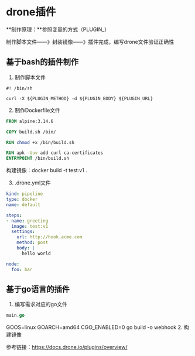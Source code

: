 # drone插件

**制作原理：**参照变量的方式（PLUGIN_）

制作脚本文件——》封装镜像——》插件完成，编写drone文件验证正确性

## 基于bash的插件制作

1. 制作脚本文件

```shell
#! /bin/sh

curl -X ${PLUGIN_METHOD} -d ${PLUGIN_BODY} ${PLUGIN_URL}
```

2. 制作Dockerfile文件

```dockerfile
FROM alpine:3.14.6

COPY build.sh /bin/

RUN chmod +x /bin/build.sh

RUN apk -Uuv add curl ca-certificates
ENTRYPOINT /bin/build.sh
```

构建镜像：docker build -t test:v1 .

3. .drone.yml文件

```yml
kind: pipeline
type: docker
name: default

steps:
- name: greeting
  image: test:v1
  settings:
    url: http://hook.acme.com
    method: post
    body: |
      hello world

node:
  foo: bar
```

## 基于go语言的插件

1. 编写需求对应的go文件

```go
main.go
```
GOOS=linux GOARCH=amd64 CGO_ENABLED=0 go build -o webhook
2. 构建镜像

参考链接：https://docs.drone.io/plugins/overview/

